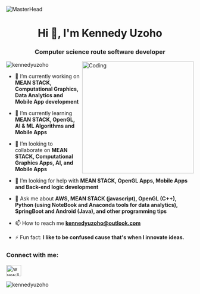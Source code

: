 ![MasterHead](https://cdn.weasyl.com/~fluffkevlar/submissions/30165/efb64790c6059bf9f32f9922bdfd36fad18bdd135aff5f67e99a7f0f29749042/fluffkevlar-starfield-gif.gif)
<h1 align="center">Hi 👋, I'm Kennedy Uzoho</h1>
<h3 align="center">Computer science route software developer</h3>
<img align="right" alt="Coding" width="300" src="https://images.squarespace-cdn.com/content/v1/5769fc401b631bab1addb2ab/1541580611624-TE64QGKRJG8SWAIUS7NS/coding-freak.gif")

<p align="left"> <img src="https://komarev.com/ghpvc/?username=kennedyuzoho&label=Profile%20views&color=0e75b6&style=flat" alt="kennedyuzoho" /> </p>

- 🔭 I’m currently working on **MEAN STACK, Computational Graphics, Data Analytics and Mobile App development**

- 🌱 I’m currently learning **MEAN STACK, OpenGL, AI & ML Algorithms and Mobile Apps**

- 👯 I’m looking to collaborate on **MEAN STACK, Computational Graphics Apps, AI, and Mobile Apps**

- 🤝 I’m looking for help with **MEAN STACK, OpenGL Apps, Mobile Apps and Back-end logic development**

- 💬 Ask me about **AWS, MEAN STACK (javascript), OpenGL (C++), Python (using NoteBook and Anaconda tools for data analytics), SpringBoot and Android (Java), and other programming tips**

- 📫 How to reach me **kennedyuzoho@outlook.com**

- ⚡ Fun fact: **I like to be confused cause that's when I innovate ideas.**

<h3 align="left">Connect with me:</h3>
<p align="left">
<a href="https://www.linkedin.com/in/kennedy-u/" target="blank"><img align="center" src="https://raw.githubusercontent.com/rahuldkjain/github-profile-readme-generator/master/src/images/icons/Social/linked-in-alt.svg" alt="www.linkedin.com/in/kennedy-u" height="30" width="40" /></a>
</p>

<p><img align="center" src="https://github-readme-streak-stats.herokuapp.com/?user=kennedyuzoho&" alt="kennedyuzoho" /></p>

